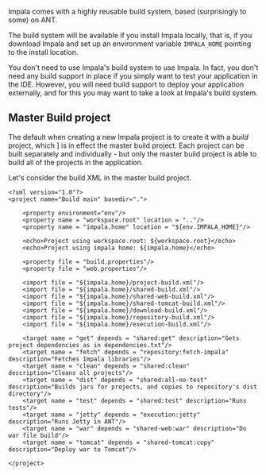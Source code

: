 Impala comes with a highly reusable build system, based (surprisingly to some) on ANT.

The build system will be available if you install Impala locally, that is, if you
download Impala and set up an environment variable `IMPALA_HOME` pointing to the install location.

You don't need to use Impala's build system to use Impala. In fact, you don't need any
build support in place if you simply want to test your application in the IDE.
However, you will need build support to deploy your application externally, and for this
you may want to take a look at Impala's build system.

## Master Build project ##

The default when creating a new Impala project is to create it with a _build_ project, which ]
is in effect the master build project. Each project can be built separately and individually -
but only the master build project is able to build all of the projects in the application.

Let's consider the build XML in the master build project.

```
<?xml version="1.0"?>
<project name="Build main" basedir=".">	
	
	<property environment="env"/>
	<property name = "workspace.root" location = ".."/>
    <property name = "impala.home" location = "${env.IMPALA_HOME}"/>

	<echo>Project using workspace.root: ${workspace.root}</echo>
	<echo>Project using impala home: ${impala.home}</echo>
	
	<property file = "build.properties"/>
	<property file = "web.properties"/>
	
	<import file = "${impala.home}/project-build.xml"/>
	<import file = "${impala.home}/shared-build.xml"/>
	<import file = "${impala.home}/shared-web-build.xml"/>
	<import file = "${impala.home}/shared-tomcat-build.xml"/>
	<import file = "${impala.home}/download-build.xml"/>
	<import file = "${impala.home}/repository-build.xml"/>
	<import file = "${impala.home}/execution-build.xml"/>
	
	<target name = "get" depends = "shared:get" description="Gets project dependencies as in dependencies.txt"/>
	<target name = "fetch" depends = "repository:fetch-impala" description="Fetches Impala libraries"/>
	<target name = "clean" depends = "shared:clean" description="Cleans all projects"/>
	<target name = "dist" depends = "shared:all-no-test" description="Builds jars for projects, and copies to repository's dist directory"/>
	<target name = "test" depends = "shared:test" description="Runs tests"/>
	<target name = "jetty" depends = "execution:jetty" description="Runs Jetty in ANT"/>
	<target name = "war" depends = "shared-web:war" description="Do war file build"/>
	<target name = "tomcat" depends = "shared-tomcat:copy" description="Deploy war to Tomcat"/>
	
</project>
```